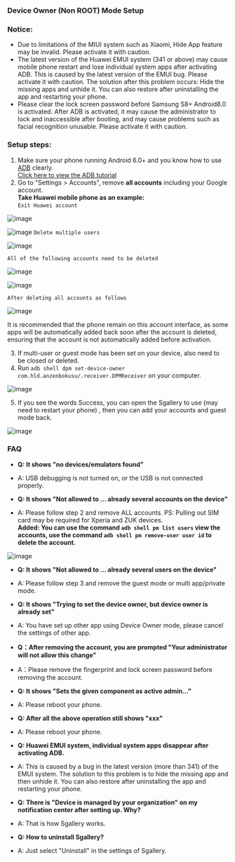 ### Device Owner (Non ROOT) Mode Setup

### Notice:
- Due to limitations of the MIUI system such as Xiaomi, Hide App feature may be invalid. Please activate it with caution.
- The latest version of the Huawei EMUI system (341 or above) may cause mobile phone restart and lose individual system apps after activating ADB. This is caused by the latest version of the EMUI bug. Please activate it with caution. The solution after this problem occurs: Hide the missing apps and unhide it. You can also restore after uninstalling the app and restarting your phone.
- Please clear the lock screen password before Samsung S8+ Android8.0 is activated. After ADB is activated, it may cause the administrator to lock and inaccessible after booting, and may cause problems such as facial recognition unusable. Please activate it with caution.

### Setup steps:
1. Make sure your phone running Android  6.0+ and you know how to use [ADB](https://www.xda-developers.com/install-adb-windows-macos-linux/) clearly.
</br>[Click here to view the ADB tutorial](https://www.xda-developers.com/install-adb-windows-macos-linux/)
2. Go to "Settings > Accounts", remove **all accounts** including your Google account.
</br>**Take Huawei mobile phone as an example:**
</br>` Exit Huawei account `

![image](https://github.com/kaku2015/PrivacySafeDocs/blob/master/images/delete_account_1.jpg)

![image](https://github.com/kaku2015/PrivacySafeDocs/blob/master/images/delete_account_2.jpg)
` Delete multiple users `

![image](https://github.com/kaku2015/PrivacySafeDocs/blob/master/images/delete_account_3.jpg)

` All of the following accounts need to be deleted `

![image](https://github.com/kaku2015/PrivacySafeDocs/blob/master/images/delete_account_4.jpg)

![image](https://github.com/kaku2015/PrivacySafeDocs/blob/master/images/delete_account_5.jpg)

` After deleting all accounts as follows `

![image](https://github.com/kaku2015/PrivacySafeDocs/blob/master/images/delete_account_6.jpg)

It is recommended that the phone remain on this account interface, as some apps will be automatically added back soon after the account is deleted, ensuring that the account is not automatically added before activation.

3. If multi-user or guest mode has been set on your device, also need to be closed or deleted.
4. Run ```adb shell dpm set-device-owner com.hld.anzenbokusu/.receiver.DPMReceiver``` on your computer.

![image](https://github.com/kaku2015/PrivacySafeDocs/blob/master/images/cmd_1.png)

5. If you see the words Success, you can open the Sgallery to use (may need to restart your phone) , then you can add your accounts and guest mode back.

![image](https://github.com/kaku2015/PrivacySafeDocs/blob/master/images/cmd_2.png)

### FAQ

- **Q: It shows "no devices/emulators found"**
- A: USB debugging is not turned on, or the USB is not connected properly.

- **Q: It shows "Not allowed to ... already several accounts on the device"**
- A: Please follow step 2 and remove ALL accounts. PS: Pulling out SIM card may be required for Xperia and ZUK devices.
</br>**Added: You can use the command ```adb shell pm list users``` view the accounts, use the command ```adb shell pm remove-user user id``` to delete the account.**

![image](https://github.com/kaku2015/PrivacySafeDocs/blob/master/images/delete_account.png)

- **Q: It shows "Not allowed to ... already several users on the device"**
- A: Please follow step 3 and remove the guest mode or multi app/private mode.

- **Q: It shows "Trying to set the device owner, but device owner is already set"**
- A: You have set up other app using Device Owner mode, please cancel the settings of other app.

- **Q：After removing the account, you are prompted "Your administrator will not allow this change"**
- A：Please remove the fingerprint and lock screen password before removing the account.

- **Q: It shows "Sets the given component as active admin..."**
- A: Please reboot your phone.

- **Q: After all the above operation still shows "xxx"**
- A: Please reboot your phone.

- **Q: Huawei EMUI system, individual system apps disappear after activating ADB.**
- A: This is caused by a bug in the latest version (more than 341) of the EMUI system. The solution to this problem is to hide the missing app and then unhide it. You can also restore after uninstalling the app and restarting your phone.

- **Q: There is "Device is managed by your organization" on my notification center after setting up. Why?**
- A: That is how Sgallery works.

- **Q: How to uninstall Sgallery?**
- A: Just select "Uninstall" in the settings of Sgallery.


